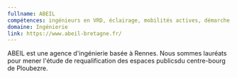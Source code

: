 ```yaml
---
fullname: ABEIL
compétences: ingénieurs en VRD, éclairage, mobilités actives, démarche environnementale
domaine: Ingénierie
link: https://www.abeil-bretagne.fr/
---
```


ABEIL est une agence d'ingénierie basée à Rennes. Nous sommes lauréats pour mener l'étude de requalification des espaces publicsdu centre-bourg de Ploubezre.
